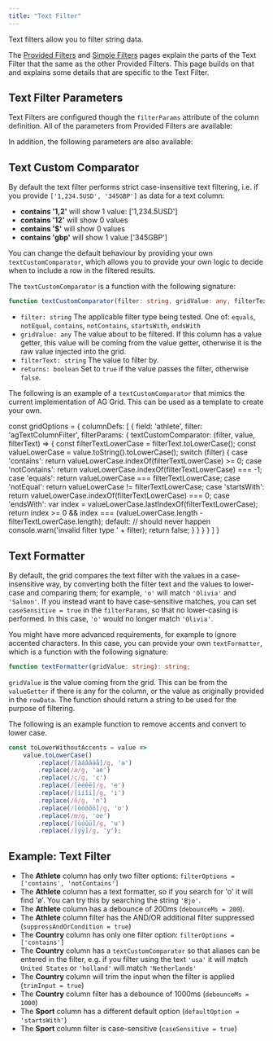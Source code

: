 ```yaml
---
title: "Text Filter"
---
```


Text filters allow you to filter string data.

The [Provided Filters](/filter-provided/) and [Simple Filters](/filter-provided-simple/) pages explain the parts of the Text Filter that the same as the other Provided Filters. This page builds on that and explains some details that are specific to the Text Filter.

## Text Filter Parameters

Text Filters are configured though the `filterParams` attribute of the column definition. All of the parameters from Provided Filters are available:

<api-documentation source='filter-provided/resources/provided-filters.json' section='filterParams'></api-documentation>

In addition, the following parameters are also available:

<api-documentation source='filter-provided-simple/resources/simple-filters.json' section='filterParams' names='["Text"]'></api-documentation>

## Text Custom Comparator

By default the text filter performs strict case-insensitive text filtering, i.e. if you provide `['1,234.5USD', '345GBP']` as data for a text column:

- **contains '1,2'** will show 1 value: ['1,234.5USD']
- **contains '12'** will show 0 values
- **contains '$'** will show 0 values
- **contains 'gbp'** will show 1 value ['345GBP']

You can change the default behaviour by providing your own `textCustomComparator`, which allows you to provide your own logic to decide when to include a row in the filtered results.

The `textCustomComparator` is a function with the following signature:

```ts
function textCustomComparator(filter: string, gridValue: any, filterText: string): boolean;
```

- `filter: string` The applicable filter type being tested. One of: `equals`, `notEqual`, `contains`, `notContains`, `startsWith`, `endsWith`
- `gridValue: any` The value about to be filtered. If this column has a value getter, this value will be coming from the value getter, otherwise it is the raw value injected into the grid.
- `filterText: string` The value to filter by.
- `returns: boolean` Set to `true` if the value passes the filter, otherwise `false`.

The following is an example of a `textCustomComparator` that mimics the current implementation of AG Grid. This can be used as a template to create your own.

<snippet>
const gridOptions = {
    columnDefs: [
        {
            field: 'athlete',
            filter: 'agTextColumnFilter',
            filterParams: {
                textCustomComparator: (filter, value, filterText) => {
                    const filterTextLowerCase = filterText.toLowerCase();
                    const valueLowerCase = value.toString().toLowerCase();
                    switch (filter) {
                        case 'contains':
                            return valueLowerCase.indexOf(filterTextLowerCase) >= 0;
                        case 'notContains':
                            return valueLowerCase.indexOf(filterTextLowerCase) === -1;
                        case 'equals':
                            return valueLowerCase === filterTextLowerCase;
                        case 'notEqual':
                            return valueLowerCase != filterTextLowerCase;
                        case 'startsWith':
                            return valueLowerCase.indexOf(filterTextLowerCase) === 0;
                        case 'endsWith':
                            var index = valueLowerCase.lastIndexOf(filterTextLowerCase);
                            return index >= 0 && index === (valueLowerCase.length - filterTextLowerCase.length);
                        default:
                            // should never happen
                            console.warn('invalid filter type ' + filter);
                            return false;
                    }
                }
            }
        }
    ]
}
</snippet>

## Text Formatter

By default, the grid compares the text filter with the values in a case-insensitive way, by converting both the filter text and the values to lower-case and comparing them; for example, `'o'` will match `'Olivia'` and `'Salmon'`. If you instead want to have case-sensitive matches, you can set `caseSensitive = true` in the `filterParams`, so that no lower-casing is performed. In this case, `'o'` would no longer match `'Olivia'`.

You might have more advanced requirements, for example to ignore accented characters. In this case, you can provide your own `textFormatter`, which is a function with the following signature:

```ts
function textFormatter(gridValue: string): string;
```

`gridValue` is the value coming from the grid. This can be from the `valueGetter` if there is any for the column, or the value as originally provided in the `rowData`. The function should return a string to be used for the purpose of filtering.

The following is an example function to remove accents and convert to lower case.

```js
const toLowerWithoutAccents = value =>
    value.toLowerCase()
        .replace(/[àáâãäå]/g, 'a')
        .replace(/æ/g, 'ae')
        .replace(/ç/g, 'c')
        .replace(/[èéêë]/g, 'e')
        .replace(/[ìíîï]/g, 'i')
        .replace(/ñ/g, 'n')
        .replace(/[òóôõö]/g, 'o')
        .replace(/œ/g, 'oe')
        .replace(/[ùúûü]/g, 'u')
        .replace(/[ýÿ]/g, 'y');
```

## Example: Text Filter

- The **Athlete** column has only two filter options: `filterOptions = ['contains', 'notContains']`
- The **Athlete** column has a text formatter, so if you search for 'o' it will find '&oslash;'. You can try this by searching the string `'Bjo'`.
- The **Athlete** column has a debounce of 200ms (`debounceMs = 200`).
- The **Athlete** column filter has the AND/OR additional filter suppressed (`suppressAndOrCondition = true`)
- The **Country** column has only one filter option: `filterOptions = ['contains']`
- The **Country** column has a `textCustomComparator` so that aliases can be entered in the filter, e.g. if you filter using the text `'usa'` it will match `United States` or `'holland'` will match `'Netherlands'`
- The **Country** column will trim the input when the filter is applied (`trimInput = true`)
- The **Country** column filter has a debounce of 1000ms (`debounceMs = 1000`)
- The **Sport** column has a different default option (`defaultOption = 'startsWith'`)
- The **Sport** column filter is case-sensitive (`caseSensitive = true`)

<grid-example title='Text Filter' name='text-filter' type='generated' options='{ "exampleHeight": 555 }'></grid-example>
